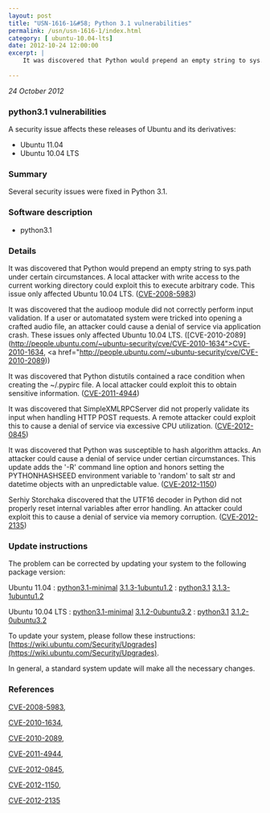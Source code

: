 ```yaml
---
layout: post
title: "USN-1616-1&#58; Python 3.1 vulnerabilities"
permalink: /usn/usn-1616-1/index.html
category: [ ubuntu-10.04-lts]
date: 2012-10-24 12:00:00
excerpt: |
    It was discovered that Python would prepend an empty string to sys.path under certain circumstances. A local attacker with write access to the current working directory could exploit this to execute arbitrary code. This issue only affected Ubuntu 10.04 LTS. ([CVE-2008-5983](http://people.ubuntu.com/~ubuntu-security/cve/CVE-2008-5983))
    
--- 
```

 
 

*24 October 2012*

### python3.1 vulnerabilities

A security issue affects these releases of Ubuntu and its derivatives:

* Ubuntu 11.04
* Ubuntu 10.04 LTS

### Summary

Several security issues were fixed in Python 3.1. 

### Software description

* python3.1 

### Details

It was discovered that Python would prepend an empty string to sys.path under certain circumstances. A local attacker with write access to the current working directory could exploit this to execute arbitrary code. This issue only affected Ubuntu 10.04 LTS. ([CVE-2008-5983](http://people.ubuntu.com/~ubuntu-security/cve/CVE-2008-5983))

It was discovered that the audioop module did not correctly perform input validation. If a user or automatated system were tricked into opening a crafted audio file, an attacker could cause a denial of service via application crash. These issues only affected Ubuntu 10.04 LTS. ([CVE-2010-2089](http://people.ubuntu.com/~ubuntu-security/cve/CVE-2010-1634">CVE-2010-1634</a>, <a href="http://people.ubuntu.com/~ubuntu-security/cve/CVE-2010-2089))

It was discovered that Python distutils contained a race condition when creating the ~/.pypirc file. A local attacker could exploit this to obtain sensitive information. ([CVE-2011-4944](http://people.ubuntu.com/~ubuntu-security/cve/CVE-2011-4944))

It was discovered that SimpleXMLRPCServer did not properly validate its input when handling HTTP POST requests. A remote attacker could exploit this to cause a denial of service via excessive CPU utilization. ([CVE-2012-0845](http://people.ubuntu.com/~ubuntu-security/cve/CVE-2012-0845))

It was discovered that Python was susceptible to hash algorithm attacks. An attacker could cause a denial of service under certian circumstances. This update adds the &#39;-R&#39; command line option and honors setting the PYTHONHASHSEED environment variable to &#39;random&#39; to salt str and datetime objects with an unpredictable value. ([CVE-2012-1150](http://people.ubuntu.com/~ubuntu-security/cve/CVE-2012-1150))

Serhiy Storchaka discovered that the UTF16 decoder in Python did not properly reset internal variables after error handling. An attacker could exploit this to cause a denial of service via memory corruption. ([CVE-2012-2135](http://people.ubuntu.com/~ubuntu-security/cve/CVE-2012-2135)) 

### Update instructions

The problem can be corrected by updating your system to the following package version:

Ubuntu 11.04
 : [python3.1-minimal](https://launchpad.net/ubuntu/+source/python3.1) <span> [3.1.3-1ubuntu1.2](https://launchpad.net/ubuntu/+source/python3.1/3.1.3-1ubuntu1.2) </span> 
 : [python3.1](https://launchpad.net/ubuntu/+source/python3.1) <span> [3.1.3-1ubuntu1.2](https://launchpad.net/ubuntu/+source/python3.1/3.1.3-1ubuntu1.2) </span> 

Ubuntu 10.04 LTS
 : [python3.1-minimal](https://launchpad.net/ubuntu/+source/python3.1) <span> [3.1.2-0ubuntu3.2](https://launchpad.net/ubuntu/+source/python3.1/3.1.2-0ubuntu3.2) </span> 
 : [python3.1](https://launchpad.net/ubuntu/+source/python3.1) <span> [3.1.2-0ubuntu3.2](https://launchpad.net/ubuntu/+source/python3.1/3.1.2-0ubuntu3.2) </span> 

To update your system, please follow these instructions: [https://wiki.ubuntu.com/Security/Upgrades](https://wiki.ubuntu.com/Security/Upgrades).

In general, a standard system update will make all the necessary changes. 

### References

 
 [CVE-2008-5983](http://people.ubuntu.com/~ubuntu-security/cve/CVE-2008-5983), 

 [CVE-2010-1634](http://people.ubuntu.com/~ubuntu-security/cve/CVE-2010-1634), 

 [CVE-2010-2089](http://people.ubuntu.com/~ubuntu-security/cve/CVE-2010-2089), 

 [CVE-2011-4944](http://people.ubuntu.com/~ubuntu-security/cve/CVE-2011-4944), 

 [CVE-2012-0845](http://people.ubuntu.com/~ubuntu-security/cve/CVE-2012-0845), 

 [CVE-2012-1150](http://people.ubuntu.com/~ubuntu-security/cve/CVE-2012-1150), 

 [CVE-2012-2135](http://people.ubuntu.com/~ubuntu-security/cve/CVE-2012-2135)
 

